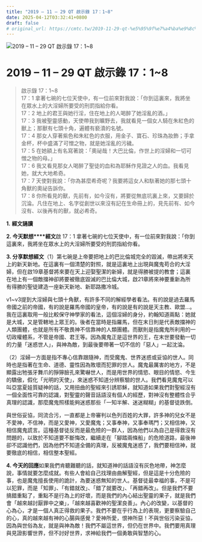 ```yaml
---
title: "2019 – 11 – 29 QT 啟示錄 17：1~8"
date: 2025-04-12T03:32:41+0800
draft: false
# original_url: https://cmtc.tw/2019-11-29-qt-%e5%95%9f%e7%a4%ba%e9%8c%84-17%ef%bc%9a18
---
```


![2019 – 11 – 29 QT 啟示錄 17：1~8](/images/qt.jpg   "2019 – 11 – 29 QT 啟示錄 17：1~8")

# 2019 – 11 – 29 QT 啟示錄 17：1~8

> 啟示錄 17：1~8  
> 17：1 拿著七碗的七位天使中，有一位前來對我說：「你到這裏來，我將坐在眾水上的大淫婦所要受的刑罰指給你看。  
> 17：2 地上的君王與她行淫，住在地上的人喝醉了她淫亂的酒。」  
> 17：3 我被聖靈感動，天使帶我到曠野去，我就看見一個女人騎在朱紅色的獸上；那獸有七頭十角，遍體有褻瀆的名號。  
> 17：4 那女人穿著紫色和朱紅色的衣服，用金子、寶石、珍珠為妝飾；手拿金杯，杯中盛滿了可憎之物，就是她淫亂的污穢。  
> 17：5 在她額上有名寫著說：「奧祕哉！大巴比倫，作世上的淫婦和一切可憎之物的母。」  
> 17：6 我又看見那女人喝醉了聖徒的血和為耶穌作見證之人的血。我看見她，就大大地希奇。  
> 17：7 天使對我說：「你為甚麼希奇呢？我要將這女人和馱著她的那七頭十角獸的奧祕告訴你。  
> 17：8 你所看見的獸，先前有，如今沒有，將要從無底坑裏上來，又要歸於沉淪。凡住在地上、名字從創世以來沒有記在生命冊上的，見先前有、如今沒有、以後再有的獸，就必希奇。

**1.** **經文誦讀**

**2. 今天默想****經文**啟 17：1 拿著七碗的七位天使中，有一位前來對我說：「你到這裏來，我將坐在眾水上的大淫婦所要受的刑罰指給你看。

**3. 分享默想經文**（1）第七碗是上帝要把地上的巴比倫城完全的毀滅，帶出將來天上的新天新地。在這裏有一個清楚的對照，就是這裏地上出現與魔鬼苟合的大淫婦，但在啟19章基督將來要在天上迎娶聖潔的新婦，就是得勝被提的教會；這裏在地上有一個敵擋神卻將要被徹底毀滅的巴比倫大城，啟21章將來神要重新為所有得勝的聖徒建造一座新天新地、新耶路撒冷城。

v1~v3提到大淫婦與七頭十角獸，有許多不同的解經學者看法。有的說是過去羅馬帝國之前的帝國，有的說是羅馬帝國的皇帝，有的說是有的說是天主教、歐盟…。我在這裏取用一般比較保守神學家的看法，這個淫婦的身分，約翰知道兩點：她就是大城，又是管轄地上眾王的。後者在當時是指羅馬，但在末日則是代表敵擋神的人類團體，也就是所有不敬畏神不信靠神的人類團體。而獸則是指魔鬼所利用的一切政權體系，不管是帝國、君王等。因為魔鬼正是這世界的王，在末世要發動一切的力量「迷惑世人」，與神為敵，到最後要帶著一切不信的「惡人」一起沈淪。

（2）淫婦一方面是指不專心信靠跟隨神，而受魔鬼、世界迷惑或妥協的世人。同時也是指著在生命、道德、靈性因為敗壞而犯罪的世人。魔鬼最厲害的地方，不是顯露出牠張牙舞爪的猙獰臉孔來驚嚇世人，而是用世界的情慾、眼目的情慾、今生的驕傲，假化「光明的天使」，來迷惑不知道分辨察驗的世人。我們看見魔鬼可以叫亞當夏娃質疑神的話，又用扭曲的聖經來引誘耶穌，就知道如果我們對聖經沒有一個全面性可靠的認識，對聖靈的聲音話語沒有個人的經歷，對神沒有整體性合乎真理的認識，那麼魔鬼照樣能夠迷惑那些「一知半解、迷迷糊糊」的基督徒跌倒。

與世俗妥協，同流合污，一直都是上帝審判以色列百姓的大罪，許多神的兒女不是不愛神，不信神，而是又愛神，又愛魔鬼；又事奉神，又事奉瑪門；又相信神，又相信魔鬼謊言。這種基督徒反而是最危險的一群人，因為他們以為自己是得救沒有問題的，以致於不知道要不斷悔改，繼續走在「腳踏兩條船」的危險道路，最後神卻不認識他們，因為他們不知道全備的真理，反被魔鬼迷惑了，我們要相信神，就要徹底的相信，相信整本聖經。

**4. 今天的回應**如果我們肯聽難聽的話，就知道神的話語沒有灰色地帶，神怎麼說，事情就要怎麼成就。有些人會給自己找理由曲解聖經，但是這是十分危險的事，也是魔鬼擅長使用的詭計，為要迷惑無知的世人。基督徒最幸福的事，不是可以犯罪，而是「知罪」、「有錯就改」、「錯了就要改」、「再錯再改」。但是我們不要搞錯重點了，重點不是行為上的好壞，而是我們的內心結出聖靈的果子，就是我們會「越來越討厭罪中之樂」，「越來越喜歡神的聖潔良善」。內心的改變，以基督的心為心，才是一個人真正得救的果子。我們不要在乎行為上的表現，更要察驗自己的心，真的越來越有神的心腸與感覺？愛神所愛，恨神所惡！不與世俗污染妥協，因為與世俗為友，就是與神為敵！我們不屬這世界，但仍在世界中。我們要用真理與見證影響世界，但不討好世界，求神給我們一個勇敢與智慧的心。
